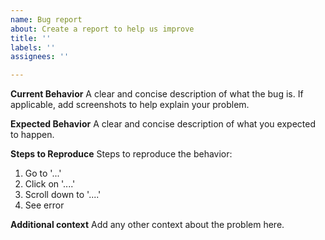 ```yaml
---
name: Bug report
about: Create a report to help us improve
title: ''
labels: ''
assignees: ''

---
```


**Current Behavior**
A clear and concise description of what the bug is. If applicable, add screenshots to help explain your problem.

**Expected Behavior**
A clear and concise description of what you expected to happen.

**Steps to Reproduce**
Steps to reproduce the behavior:
1. Go to '...'
2. Click on '....'
3. Scroll down to '....'
4. See error

**Additional context**
Add any other context about the problem here.

